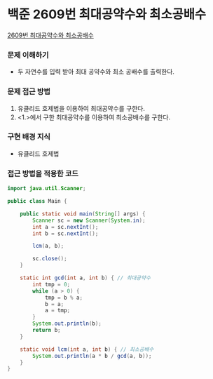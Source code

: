 # 백준 2609번 최대공약수와 최소공배수
[2609번 최대공약수와 최소공배수](https://www.acmicpc.net/problem/2609)

### 문제 이해하기
- 두 자연수를 입력 받아 최대 공약수와 최소 공배수를 출력한다.

### 문제 접근 방법
1. 유클리드 호제법을 이용하여 최대공약수를 구한다.
2. <1.>에서 구한 최대공약수를 이용하여 최소공배수를 구한다.

### 구현 배경 지식
- 유클리드 호제법

### 접근 방법을 적용한 코드
```java
import java.util.Scanner;

public class Main {

	public static void main(String[] args) {
		Scanner sc = new Scanner(System.in);
		int a = sc.nextInt();
		int b = sc.nextInt();

		lcm(a, b);

		sc.close();
	}

	static int gcd(int a, int b) { // 최대공약수
		int tmp = 0;
		while (a > 0) {
			tmp = b % a;
			b = a;
			a = tmp;
		}
		System.out.println(b);
		return b;
	}

	static void lcm(int a, int b) { // 최소공배수
		System.out.println(a * b / gcd(a, b));
	}
}

```

